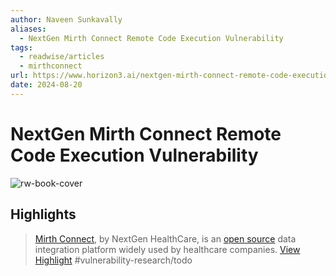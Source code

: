 ```yaml
---
author: Naveen Sunkavally
aliases:
  - NextGen Mirth Connect Remote Code Execution Vulnerability
tags:
  - readwise/articles
  - mirthconnect
url: https://www.horizon3.ai/nextgen-mirth-connect-remote-code-execution-vulnerability-cve-2023-43208/
date: 2024-08-20
---
```

# NextGen Mirth Connect Remote Code Execution Vulnerability

![rw-book-cover](https://p7i3u3x3.rocketcdn.me/wp-content/uploads/2023/10/1200x627-Red-Team-Blog-Mirth_231025.jpg)

## Highlights


> [Mirth Connect](https://www.nextgen.com/solutions/interoperability/mirth-integration-engine), by NextGen HealthCare, is an [open source](https://github.com/nextgenhealthcare/connect) data integration platform widely used by healthcare companies.
> [View Highlight](https://read.readwise.io/read/01hdzw4fy7zx73g4tk73t5p0q6)
> #vulnerability-research/todo 
